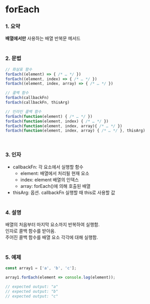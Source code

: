 # forEach
### 1. 요약
**배열에서만** 사용하는 배열 반복문 메서드
<br /><br />

### 2. 문법
```javascript
// 화살표 함수
forEach((element) => { /* … */ })
forEach((element, index) => { /* … */ })
forEach((element, index, array) => { /* … */ })

// 콜백 함수
forEach(callbackFn)
forEach(callbackFn, thisArg)

// 인라인 콜백 함수
forEach(function(element) { /* … */ })
forEach(function(element, index) { /* … */ })
forEach(function(element, index, array){ /* … */ })
forEach(function(element, index, array) { /* … */ }, thisArg)
```
<br />

### 3. 인자
- callbackFn: 각 요소에서 실행할 함수
  - element: 배열에서 처리될 현재 요소
  - index: element 배열의 인덱스
  - array: forEach()에 의해 호출된 배열
- thisArg: 옵션. callbackFn 실행할 때 this로 사용할 값
<br /><br />

### 4. 설명
배열의 처음부터 마지막 요소까지 반복하여 실행함.  
인자로 콜백 함수를 받아옴.  
주어진 콜백 함수를 배열 요소 각각에 대해 실행함.
<br /><br />

### 5. 예제
```javascript
const array1 = ['a', 'b', 'c'];

array1.forEach(element => console.log(element));

// expected output: "a"
// expected output: "b"
// expected output: "c"
```
